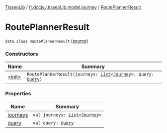 [TisseoLib](../../index.md) / [fr.docjyJ.tisseoLib.model.journey](../index.md) / [RoutePlannerResult](./index.md)

# RoutePlannerResult

`data class RoutePlannerResult` [(source)](https://github.com/docjyj/tisseoLib/tree/master/src/main/kotlin/fr/docjyJ/tisseoLib/model/journey/RoutePlannerResult.kt#L6)

### Constructors

| Name | Summary |
|---|---|
| [&lt;init&gt;](-init-.md) | `RoutePlannerResult(journeys: `[`List`](https://kotlinlang.org/api/latest/jvm/stdlib/kotlin.collections/-list/index.html)`<`[`Journey`](../-journey/index.md)`>, query: `[`Query`](../-query/index.md)`)` |

### Properties

| Name | Summary |
|---|---|
| [journeys](journeys.md) | `val journeys: `[`List`](https://kotlinlang.org/api/latest/jvm/stdlib/kotlin.collections/-list/index.html)`<`[`Journey`](../-journey/index.md)`>` |
| [query](query.md) | `val query: `[`Query`](../-query/index.md) |
